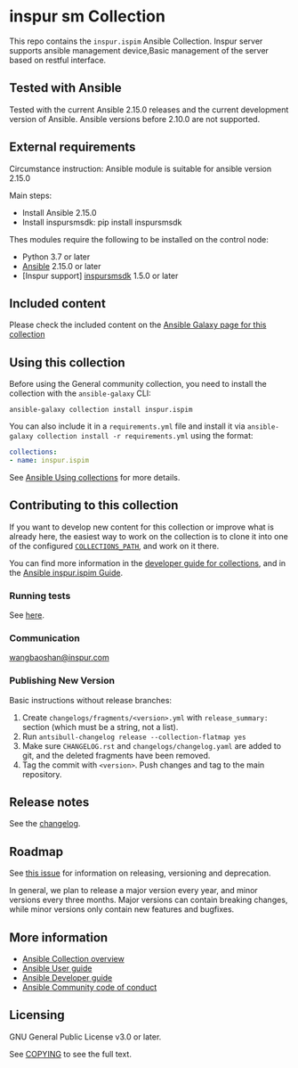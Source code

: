 # inspur sm Collection

This repo contains the `inspur.ispim` Ansible Collection. Inspur server supports ansible management device,Basic management of the server based on restful interface.

## Tested with Ansible

Tested with the current Ansible 2.15.0 releases and the current development version of Ansible. Ansible versions before 2.10.0 are not supported.

## External requirements

Circumstance instruction:
Ansible module is suitable for ansible version 2.15.0

Main steps:

* Install Ansible 2.15.0
* Install inspursmsdk: pip install inspursmsdk
<!--- A step-by-step reproduction of the problem is helpful if there is no related issue -->
Thes modules require the following to be installed on the control node:

* Python 3.7 or later
* [Ansible](http://www.ansible.com) 2.15.0 or later
* [Inspur support] [inspursmsdk](https://github.com/ISIB-Group/inspursmsdk) 1.5.0 or later

## Included content

Please check the included content on the [Ansible Galaxy page for this collection](https://galaxy.ansible.com/inspur/ispim)

## Using this collection

Before using the General community collection, you need to install the collection with the `ansible-galaxy` CLI:

    ansible-galaxy collection install inspur.ispim

You can also include it in a `requirements.yml` file and install it via `ansible-galaxy collection install -r requirements.yml` using the format:

```yaml
collections:
- name: inspur.ispim
```

See [Ansible Using collections](https://isib-group.github.io/inspur.ispim-docs/index.html) for more details.

## Contributing to this collection

If you want to develop new content for this collection or improve what is already here, the easiest way to work on the collection is to clone it into one of the configured [`COLLECTIONS_PATH`](https://docs.ansible.com/ansible/latest/reference_appendices/config.html#collections-paths), and work on it there.

You can find more information in the [developer guide for collections](https://docs.ansible.com/ansible/devel/dev_guide/developing_collections.html#contributing-to-collections), and in the [Ansible inspur.ispim Guide](https://ispim.github.io/inspur.ispim-docs/index.html).

### Running tests

See [here](https://docs.ansible.com/ansible/devel/dev_guide/developing_collections.html#testing-collections).

### Communication

wangbaoshan@inspur.com


### Publishing New Version

Basic instructions without release branches:

1. Create `changelogs/fragments/<version>.yml` with `release_summary:` section (which must be a string, not a list).
2. Run `antsibull-changelog release --collection-flatmap yes`
3. Make sure `CHANGELOG.rst` and `changelogs/changelog.yaml` are added to git, and the deleted fragments have been removed.
4. Tag the commit with `<version>`. Push changes and tag to the main repository.

## Release notes

See the [changelog](https://github.com/ispim/inspur.ispim/blob/main/CHANGELOG.rst).

## Roadmap

See [this issue](https://github.com/ispim/inspur.ispim/issues/2) for information on releasing, versioning and deprecation.

In general, we plan to release a major version every year, and minor versions every three months. Major versions can contain breaking changes, while minor versions only contain new features and bugfixes.


## More information

- [Ansible Collection overview](https://github.com/ansible-collections/overview)
- [Ansible User guide](https://docs.ansible.com/ansible/latest/user_guide/index.html)
- [Ansible Developer guide](https://docs.ansible.com/ansible/latest/dev_guide/index.html)
- [Ansible Community code of conduct](https://docs.ansible.com/ansible/latest/community/code_of_conduct.html)

## Licensing

GNU General Public License v3.0 or later.

See [COPYING](https://www.gnu.org/licenses/gpl-3.0.txt) to see the full text.
